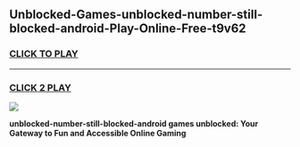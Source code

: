 
## Unblocked-Games-unblocked-number-still-blocked-android-Play-Online-Free-t9v62
<h3>
<a href="https://premium76.site?title=unblocked-number-still-blocked-android&ref=26A">CLICK TO PLAY</a></h3>
<hr>

<h3>
<a href="https://premium76.site?title=unblocked-number-still-blocked-android&ref=26A">CLICK 2 PLAY</a>
  
</h3>

<a href="https://premium76.site?title=unblocked-number-still-blocked-android&ref=26A"><img src="https://clearcache.store/games.png"></a>


**unblocked-number-still-blocked-android games unblocked: Your Gateway to Fun and Accessible Online Gaming**
